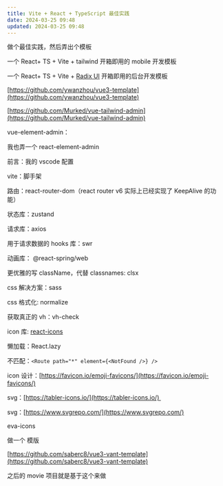 ```yaml
---
title: Vite + React + TypeScript 最佳实践
date: 2024-03-25 09:48
updated: 2024-03-25 09:48
---
```


做个最佳实践，然后弄出个模板

一个 React+ TS + Vite + tailwind 开箱即用的 mobile 开发模板

一个 React+ TS + Vite + [Radix UI](https://ui.shadcn.com/) 开箱即用的后台开发模板

[https://github.com/ywanzhou/vue3-template](https://github.com/ywanzhou/vue3-template)

[https://github.com/Murked/vue-tailwind-admin](https://github.com/Murked/vue-tailwind-admin)

vue-element-admin：

我也弄一个 react-element-admin

前言：我的 vscode 配置

vite：脚手架

路由：react-router-dom（react router v6 实际上已经实现了 KeepAlive 的功能）

状态库：zustand

请求库：axios

用于请求数据的 hooks 库：swr

动画库： @react-spring/web

更优雅的写 className，代替 classnames: clsx

css 解决方案：sass

css 格式化: normalize

获取真正的 vh：vh-check

icon 库: [react-icons](https://react-icons.github.io/react-icons/)

懒加载：React.lazy

不匹配：`<Route path="*" element={<NotFound />} />`

icon 设计：[https://favicon.io/emoji-favicons/](https://favicon.io/emoji-favicons/)

svg：[https://tabler-icons.io/](https://tabler-icons.io/) 

svg：[https://www.svgrepo.com/](https://www.svgrepo.com/)

eva-icons

做一个 模版

[https://github.com/saberc8/vue3-vant-template](https://github.com/saberc8/vue3-vant-template)

之后的 movie 项目就是基于这个来做
